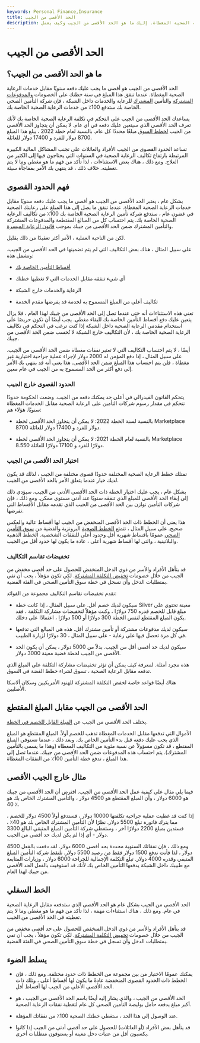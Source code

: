 ```yaml
---
keywords: Personal Finance,Insurance
title: الحد الأقصى من الجيب
description: تحدد خطط التأمين الصحي ما تنفقه أنت وعائلتك كل عام على الرعاية الصحية المغطاة. إليك ما هو الحد الأقصى من الجيب وكيف يعمل.
---
```


# الحد الأقصى من الجيب
## ما هو الحد الأقصى من الجيب؟

الحد الأقصى من الجيب هو أقصى ما يجب عليك دفعه سنويًا مقابل خدمات الرعاية الصحية المغطاة. عندما تنفق هذا المبلغ في سنة خطتك على الخصومات [والمدفوعات](/deductible) [المشتركة](/copay) والتأمين [المشترك](/coinsurance) للرعاية والخدمات داخل الشبكة ، فإن شركة التأمين الصحي الخاصة بك ستدفع 100٪ من خدمات الرعاية الصحية الخاصة بك.

يساعدك الحد الأقصى من الجيب على التحكم في تكلفة الرعاية الصحية الخاصة بك لأنك تعرف الحد الأقصى الذي سيتعين عليك دفعه في أي عام. لا يمكن أن يتجاوز الحد الأقصى من الجيب [لخطط السوق](/health-insurance-marketplace) مبلغًا محددًا كل عام. بالنسبة لعام خطة 2022 ، يبلغ هذا المبلغ 8700 دولار للفرد و 17400 دولار للعائلة.

تساعد الحدود القصوى من الجيب الأفراد والعائلات على تجنب المشاكل المالية الكبيرة المرتبطة بارتفاع تكاليف الرعاية الصحية في السنوات التي يحتاجون فيها إلى الكثير من العلاج. ومع ذلك ، هناك بعض الاستثناءات ، لذا تأكد من فهم ما هو مغطى وما لا يتم تغطيته. خلاف ذلك ، قد ينتهي بك الأمر بمفاجأة سيئة.

## فهم الحدود القصوى

بشكل عام ، يعتبر الحد الأقصى من الجيب هو أقصى ما يجب عليك دفعه سنويًا مقابل خدمات الرعاية الصحية المغطاة. عندما تنفق ما يصل إلى هذا المبلغ على رعايتك الصحية في غضون عام ، ستدفع شركة تأمين الرعاية الصحية الخاصة بك 100٪ من تكاليف الرعاية الصحية الخاصة بك. يتم احتساب كل من المبالغ المقتطعة والمدفوعات المشتركة والتأمين المشترك ضمن الحد الأقصى من جيبك بموجب [قانون الرعاية الميسرة](/affordable-care-act).

لكن من الناحية العملية ، الأمر أكثر تعقيدًا من ذلك بقليل.

على سبيل المثال ، هناك بعض التكاليف التي لم يتم تضمينها في الحد الأقصى من الجيب. وتشمل هذه:

- [أقساط التأمين الخاصة بك](/insurance-premium)

- أي شيء تنفقه مقابل الخدمات التي لا تغطيها خطتك

- الرعاية والخدمات خارج الشبكة

- تكاليف أعلى من المبلغ المسموح به لخدمة قد يفرضها مقدم الخدمة

تعني هذه الاستثناءات أنه حتى عندما تصل إلى الحد الأقصى من جيبك لهذا العام ، فلا يزال يتعين عليك دفع أقساط التأمين الخاصة بك للبقاء مغطى. يجب أيضًا أن تكون حريصًا على استخدام مقدمي الرعاية الصحية داخل الشبكة إذا كنت ترغب في التحكم في تكاليف الرعاية الصحية الخاصة بك ، لأن التكاليف خارج الشبكة لا تُحسب ضمن الحد الأقصى من جيبك.

أيضًا ، لا يتم احتساب التكاليف التي لا تعتبر نفقات مغطاة ضمن الحد الأقصى من الجيب. على سبيل المثال ، إذا دفع المؤمن له 2000 دولار لإجراء عملية جراحية اختيارية غير مغطاة ، فلن يتم احتساب هذا المبلغ ضمن الحد الأقصى. هذا يعني أنه قد ينتهي بك الأمر إلى دفع أكثر من الحد المسموح به من الجيب في عام معين.

### الحدود القصوى خارج الجيب

يتحكم القانون الفيدرالي في أعلى حد يمكنك دفعه من الجيب. وضعت الحكومة حدودًا تتحكم في مقدار رسوم شركات التأمين على الرعاية الصحية مقابل الخدمات المغطاة سنويًا. هؤلاء هم:

- بالنسبة لسنة الخطة 2022: لا يمكن أن يتجاوز الحد الأقصى لخطة Marketplace 8700 دولار للفرد و 17400 دولار للعائلة.

- بالنسبة لعام الخطة 2021: لا يمكن أن يتجاوز الحد الأقصى لخطة Marketplace 8.550 دولارًا للفرد و 17100 دولارًا للعائلة.

### اختيار الحد الأقصى من الجيب

تمتلك خطط الرعاية الصحية المختلفة حدودًا قصوى مختلفة من الجيب ، لذلك قد يكون لديك خيار عندما يتعلق الأمر بالحد الأقصى من الجيب.

بشكل عام ، يجب عليك اختيار الخطة ذات الحد الأقصى الأدنى من الجيب. سيؤدي ذلك إلى إبقاء الحد الأقصى للمبلغ الذي تنفقه سنويًا عند أدنى مستوى ممكن. ومع ذلك ، فإن شركات التأمين توازن بين الحد الأقصى من الجيب الذي تقدمه مقابل الأقساط التي تفرضها.

هذا يعني أن الخطط ذات الحد الأقصى المنخفض من الجيب لها أقساط عالية والعكس صحيح. على سبيل المثال ، تتمتع [الخطط الصحية](/health-plan-categories) البرونزية والفضية من [سوق التأمين الصحي](/health-insurance-marketplace) عمومًا بأقساط شهرية أقل وحدود أعلى للنفقات الشخصية. الخطط الذهبية والبلاتينية ، والتي لها أقساط شهرية أعلى ، عادة ما يكون لها حدود أقل من الجيب.

### تخفيضات تقاسم التكاليف

قد يتأهل الأفراد والأسر من ذوي الدخل المنخفض للحصول على حد أقصى مخفض من الجيب من خلال خصومات [تخفيض التكلفة المشتركة](/costsharing-reductions). لكي تكون مؤهلاً ، يجب أن تفي بمتطلبات الدخل وأن تسجل في خطة سوق التأمين الصحي في الفئة الفضية.

تقدم تخفيضات تقاسم التكاليف مجموعة من الفوائد:

- سيكون لديك خصم أقل. على سبيل المثال ، إذا كانت خطة Silver معينة تحتوي على مبلغ قابل للخصم قدره 750 دولارًا ، وكنت مؤهلاً لتخفيضات مشاركة التكلفة ، فقد يكون المبلغ المقتطع لنفس الخطة 300 دولارًا أو 500 دولارًا ، اعتمادًا على دخلك.

- سيكون لديك مدفوعات مشتركة أو تأمين مشترك أقل. هذه هي المبالغ التي تدفعها في كل مرة تحصل فيها على رعاية - على سبيل المثال ، 30 دولارًا لزيارة الطبيب.

- سيكون لديك حد أقصى أقل من الجيب. بدلاً من 5000 دولار ، يمكن أن يكون الحد الأقصى من الجيب لخطة فضية معينة 3000 دولار.

هذه مجرد أمثلة. لمعرفة كيف يمكن أن تؤثر تخفيضات مشاركة التكلفة على المبلغ الذي تدفعه مقابل الرعاية الصحية ، تسوق لشراء خطط الفضة في السوق.

هناك أيضًا قواعد خاصة لخفض التكلفة المشتركة للهنود الأمريكيين وسكان ألاسكا الأصليين.

## الحد الأقصى من الجيب مقابل المبلغ المقتطع

يختلف الحد الأقصى من الجيب عن [المبلغ القابل للخصم في الخطة](/deductible).

الأموال التي تدفعها مقابل الخدمات المغطاة تذهب للخصم أولاً. المبلغ المقتطع هو المبلغ الذي يجب عليك دفعه قبل بدء التأمين الخاص بك. وبعد ذلك ، عندما تستوفي المبلغ المقتطع ، قد تكون مسؤولاً عن نسبة مئوية من التكاليف المغطاة (وهذا ما يسمى بالتأمين المشترك). يتم احتساب هذه المدفوعات ضمن الحد الأقصى من جيبك. عندما تصل إلى هذا المبلغ ، تدفع خطة التأمين 100٪ من النفقات المغطاة.

## مثال خارج الجيب الأقصى

فيما يلي مثال على كيفية عمل الحد الأقصى من الجيب. افترض أن الحد الأقصى من جيبك هو 6000 دولار ، وأن المبلغ المقتطع هو 4500 دولار ، والتأمين المشترك الخاص بك هو 40 ٪.

إذا كنت قد غطيت عملية جراحية تكلفتها 10000 دولار ، فستدفع أولاً 4500 دولار للخصم ، مما يترك فاتورة تبلغ 5500 دولار. نظرًا لأن التأمين المشترك الخاص بك هو 40٪ ، فستدين بمبلغ 2200 دولارًا آخر ، وستغطي شركة التأمين المبلغ المتبقي البالغ 3300 دولار - أي إذا لم يكن لديك حد أقصى من الجيب.

ومع ذلك ، فإن نفقاتك السنوية محددة بحد أقصى 6000 دولار. لقد دفعت بالفعل 4500 دولار ، لذا فأنت تدفع 1500 دولار فقط من رصيد 5500 دولار. تلتقط شركة التأمين المبلغ المتبقي وقدره 4000 دولار. تبلغ التكلفة الإجمالية للجراحة 6000 دولار ، وزيارات المتابعة مع طبيبك داخل الشبكة يدفعها التأمين الخاص بك لأنك قد استوفيت بالفعل الحد الأقصى من جيبك لهذا العام.

## الخط السفلي

الحد الأقصى من الجيب بشكل عام هو الحد الأقصى الذي ستدفعه مقابل الرعاية الصحية في عام. ومع ذلك ، هناك استثناءات مهمة ، لذا تأكد من فهم ما هو مغطى وما لا يتم تغطيته في الحد الأقصى من الجيب.

قد يتأهل الأفراد والأسر من ذوي الدخل المنخفض للحصول على حد أقصى مخفض من الجيب من خلال خصومات [تخفيض التكلفة المشتركة](/costsharing-reductions). لكي تكون مؤهلاً ، يجب أن تفي بمتطلبات الدخل وأن تسجل في خطة سوق التأمين الصحي في الفئة الفضية.

## يسلط الضوء

- يمكنك عمومًا الاختيار من بين مجموعة من الخطط ذات حدود مختلفة. ومع ذلك ، فإن الخطط ذات الحدود القصوى المنخفضة عادةً ما يكون لها أقساط أعلى ، وتلك ذات الحد الأقصى الأعلى من الجيب لها أقساط أقل.

- الحد الأقصى من الجيب ، والذي يشار إليه أيضًا باسم الحد الأقصى من الجيب ، هو أكبر مبلغ يدفعه حامل بوليصة التأمين الصحي كل عام لتغطية نفقات الرعاية الصحية.

- عند الوصول إلى هذا الحد ، ستغطي خطتك الصحية 100٪ من نفقاتك المؤهلة.

- قد يتأهل بعض الأفراد (أو العائلات) للحصول على حد أقصى أدنى من الجيب إذا كانوا يكسبون أقل من عتبات دخل معينة أو يستوفون متطلبات أخرى.

